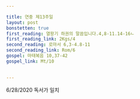 ```yaml
---

title: 연중 제13주일
layout: post 
bonstetten: true
first_reading: 열왕기 하권의 말씀입니다.4,8-11.14-16ㄴ
first_reading_link: 2Kgs/4
second_reading: 로마서 6,3-4.8-11
second_reading_link: Rom/6
gospel: 마태복음 10,37-42
gospel_link: Mt/10
 

---
```


6/28/2020 독서가 일치